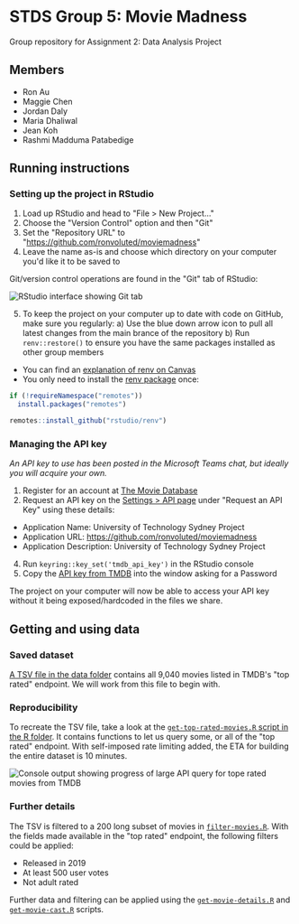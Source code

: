 # STDS Group 5: Movie Madness

Group repository for Assignment 2: Data Analysis Project

## Members

- Ron Au
- Maggie Chen
- Jordan Daly
- Maria Dhaliwal
- Jean Koh
- Rashmi Madduma Patabedige

## Running instructions

### Setting up the project in RStudio

1. Load up RStudio and head to "File > New Project..."
2. Choose the "Version Control" option and then "Git"
3. Set the "Repository URL" to "https://github.com/ronvoluted/moviemadness"
4. Leave the name as-is and choose which directory on your computer you'd like it to be saved to

Git/version control operations are found in the "Git" tab of RStudio:

![RStudio interface showing Git tab](https://user-images.githubusercontent.com/5785323/131172131-581e0709-2609-4b2d-8e65-583d2d1e5034.png "Git tab in RStudio")

5. To keep the project on your computer up to date with code on GitHub, make sure you regularly:
a) Use the blue down arrow icon to pull all latest changes from the main brance of the repository
b) Run `renv::restore()` to ensure you have the same packages installed as other group members
-  You can find an [explanation of renv on Canvas](https://canvas.uts.edu.au/courses/20106/discussion_topics/154971#entry-348813)
-  You only need to install the [renv package](https://rstudio.github.io/renv/index.html) once:
```r
if (!requireNamespace("remotes"))
  install.packages("remotes")

remotes::install_github("rstudio/renv")
```

### Managing the API key

_An API key to use has been posted in the Microsoft Teams chat, but ideally you will acquire your own._

1. Register for an account at [The Movie Database](https://www.themoviedb.org)
2. Request an API key on the [Settings > API page](https://www.themoviedb.org/settings/api) under "Request an API Key" using these details:
  - Application Name: University of Technology Sydney Project
  - Application URL: https://github.com/ronvoluted/moviemadness
  - Application Description: University of Technology Sydney Project
4. Run `keyring::key_set('tmdb_api_key')` in the RStudio console
5. Copy the [API key from TMDB](https://www.themoviedb.org/settings/api) into the window asking for a Password

The project on your computer will now be able to access your API key without it being exposed/hardcoded in the files we share.

## Getting and using data

### Saved dataset
[A TSV file in the data folder](https://github.com/ronvoluted/moviemadness/blob/tmdb-api/data/all_top_rated_movies_2021-08-28.tsv) contains all 9,040 movies listed in TMDB's "top rated" endpoint. We will work from this file to begin with.

### Reproducibility
To recreate the TSV file, take a look at the [`get-top-rated-movies.R` script in the R folder](https://github.com/ronvoluted/moviemadness/blob/tmdb-api/R/get-top-rated-movies.R). It contains functions to let us query some, or all of the "top rated" endpoint. With self-imposed rate limiting added, the ETA for building the entire dataset is 10 minutes.

![Console output showing progress of large API query for tope rated movies from TMDB](https://user-images.githubusercontent.com/5785323/131176750-e34af0ff-854a-409e-b0a6-100b5d451628.png "Querying TMDB API for top rated movies")

### Further details

The TSV is filtered to a 200 long subset of movies in [`filter-movies.R`](https://github.com/ronvoluted/moviemadness/blob/tmdb-api/R/filter-movies.R). With the fields made available in the "top rated" endpoint, the following filters could be applied:

- Released in 2019
- At least 500 user votes
- Not adult rated

Further data and filtering can be applied using the [`get-movie-details.R`](https://github.com/ronvoluted/moviemadness/blob/tmdb-api/R/get-movie-details.R) and [`get-movie-cast.R`](https://github.com/ronvoluted/moviemadness/blob/tmdb-api/R/get-movie-cast.R) scripts.
